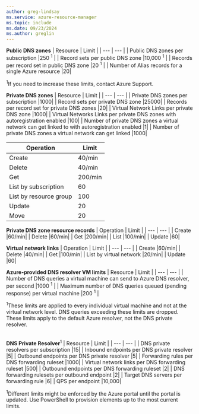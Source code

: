 ```yaml
---
author: greg-lindsay
ms.service: azure-resource-manager
ms.topic: include
ms.date: 09/23/2024
ms.author: greglin
---
```

**Public DNS zones**
| Resource | Limit |
| --- | --- |
| Public DNS zones per subscription |250 <sup>1</sup> |
| Record sets per public DNS zone |10,000 <sup>1</sup> |
| Records per record set in public DNS zone |20 <sup>1</sup> |
| Number of Alias records for a single Azure resource |20|

<sup>1</sup>If you need to increase these limits, contact Azure Support.

**Private DNS zones**
| Resource | Limit |
| --- | --- |
| Private DNS zones per subscription |1000|
| Record sets per private DNS zone |25000|
| Records per record set for private DNS zones |20|
| Virtual Network Links per private DNS zone |1000|
| Virtual Networks Links per private DNS zones with autoregistration enabled |100|
| Number of private DNS zones a virtual network can get linked to with autoregistration enabled |1|
| Number of private DNS zones a virtual network can get linked |1000|

| Operation | Limit |
| --- | --- |
| Create |40/min|
| Delete |40/min|
| Get |200/min|
| List by subscription |60|
| List by resource group |100|
| Update |20|
| Move |20|

**Private DNS zone resource records**
| Operation | Limit |
| --- | --- |
| Create |60/min|
| Delete |60/min|
| Get |200/min|
| List |100/min|
| Update |60|

**Virtual network links**
| Operation | Limit |
| --- | --- |
| Create |60/min|
| Delete |40/min|
| Get |100/min|
| List by virtual network |20/min|
| Update |60|

**Azure-provided DNS resolver VM limits**
| Resource | Limit |
| --- | --- |
| Number of DNS queries a virtual machine can send to Azure DNS resolver, per second |1000 <sup>1</sup> |
| Maximum number of DNS queries queued (pending response) per virtual machine |200 <sup>1</sup> |

<sup>1</sup>These limits are applied to every individual virtual machine and not at the virtual network level. DNS queries exceeding these limits are dropped. These limits apply to the default Azure resolver, not the DNS private resolver.

<br>**DNS Private Resolver**<sup>1</sup>
| Resource | Limit |
| --- | --- |
| DNS private resolvers per subscription |15|
| Inbound endpoints per DNS private resolver |5|
| Outbound endpoints per DNS private resolver |5|
| Forwarding rules per DNS forwarding ruleset |1000|
| Virtual network links per DNS forwarding ruleset |500|
| Outbound endpoints per DNS forwarding ruleset |2|
| DNS forwarding rulesets per outbound endpoint |2|
| Target DNS servers per forwarding rule |6|
| QPS per endpoint |10,000|

<sup>1</sup>Different limits might be enforced by the Azure portal until the portal is updated. Use PowerShell to provision elements up to the most current limits.

